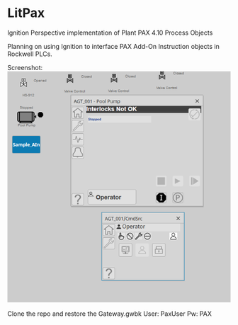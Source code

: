 # LitPax
Ignition Perspective implementation of Plant PAX 4.10 Process Objects

Planning on using Ignition to interface PAX Add-On Instruction objects in Rockwell PLCs.

Screenshot:
![Screenshot](https://raw.githubusercontent.com/ASolchen/LitPax/main/repo_pics/screenshot01.PNG)

Clone the repo and restore the Gateway.gwbk
User: PaxUser
Pw: PAX